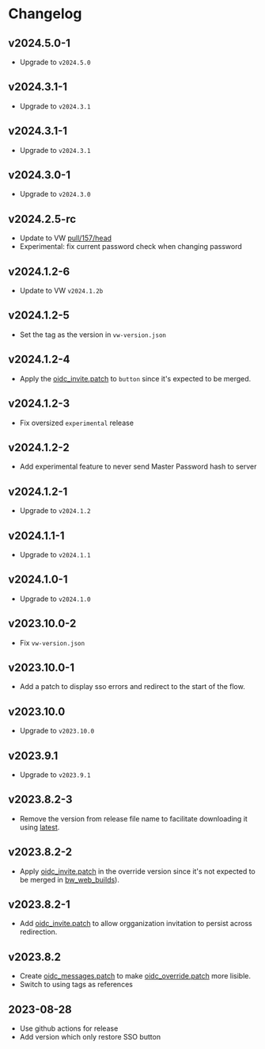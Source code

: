 # Changelog

## v2024.5.0-1

 - Upgrade to `v2024.5.0`

## v2024.3.1-1

 - Upgrade to `v2024.3.1`

## v2024.3.1-1

 - Upgrade to `v2024.3.1`

## v2024.3.0-1

 - Upgrade to `v2024.3.0`

## v2024.2.5-rc

 - Update to VW [pull/157/head](https://github.com/dani-garcia/bw_web_builds/pull/157)
 - Experimental: fix current password check when changing password

## v2024.1.2-6

 - Update to VW `v2024.1.2b`

## v2024.1.2-5

 - Set the tag as the version in `vw-version.json`

## v2024.1.2-4

 - Apply the [oidc_invite.patch](oidc_invite.patch) to `button` since it's expected to be merged.

## v2024.1.2-3

 - Fix oversized `experimental` release

## v2024.1.2-2

 - Add experimental feature to never send Master Password hash to server

## v2024.1.2-1

 - Upgrade to `v2024.1.2`

## v2024.1.1-1

 - Upgrade to `v2024.1.1`

## v2024.1.0-1

 - Upgrade to `v2024.1.0`

## v2023.10.0-2

 - Fix `vw-version.json`

## v2023.10.0-1

 - Add a patch to display sso errors and redirect to the start of the flow.

## v2023.10.0

 - Upgrade to `v2023.10.0`

## v2023.9.1

 - Upgrade to `v2023.9.1`

## v2023.8.2-3

 - Remove the version from release file name to facilitate downloading it using [latest](https://github.com/Timshel/oidc_web_builds/releases/latest/download/oidc_override_web_vault.tar.gz).

## v2023.8.2-2

 - Apply [oidc_invite.patch](oidc_invite.patch) in the override version since it's not expected to be merged in [bw_web_builds](https://github.com/dani-garcia/bw_web_builds)).

## v2023.8.2-1

 - Add [oidc_invite.patch](oidc_invite.patch) to allow orgganization invitation to persist across redirection.

## v2023.8.2

 - Create [oidc_messages.patch](oidc_messages.patch) to make [oidc_override.patch](oidc_override.patch) more lisible.
 - Switch to using tags as references

## 2023-08-28

 - Use github actions for release
 - Add version which only restore SSO button
